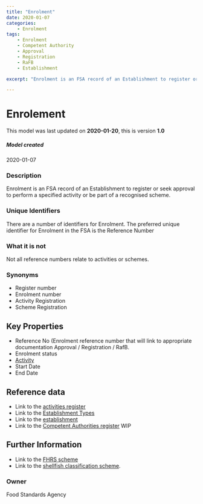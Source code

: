 ```yaml
---
title: "Enrolment"
date: 2020-01-07
categories:
    - Enrolment
tags:
    - Enrolment  
    - Competent Authority
    - Approval
    - Registration
    - RaFB
    - Establishment

excerpt: "Enrolment is an FSA record of an Establishment to register or seek approval to perform a specified activity or be part of a recognised scheme."

---
```

# Enrolement

This model was last updated on **2020-01-20**, this is version **1.0**

##### Model created
2020-01-07

### Description
Enrolment is an FSA record of an Establishment to register or seek approval to perform a specified activity or be part of a recognised scheme.  

### Unique Identifiers
There are a number of identifiers for Enrolment. The preferred unique identifier for Enrolment in the FSA is the Reference Number

### What it is not
Not all reference numbers relate to activities or schemes.

### Synonyms
*   Register number
*   Enrolment number
*   Activity Registration
*   Scheme Registration

## Key Properties
*   Reference No (Enrolment reference number that will link to appropriate documentation Approval / Registration / RafB.
*   Enrolment status
*   [Activity](https://data.food.gov.uk/codes/organisation/_activities)
*   Start Date
*   End Date

## Reference data
*   Link to the [activities register](https://data.food.gov.uk/codes/organisation/_activities)
*   Link to the [Establishment Types](https://data.food.gov.uk/codes/business/rafb/_establishment-type)
*   Link to the [establishment](https://data.food.gov.uk/codes/_business)
*   Link to the [Competent Authorities register](https://data.food.gov.uk/codes/) WIP

## Further Information
*   Link to the [FHRS scheme](https://ratings.food.gov.uk/)
*   Link to the [shellfish classification scheme](https://www.food.gov.uk/business-guidance/shellfish-classification).

### Owner
Food Standards Agency
